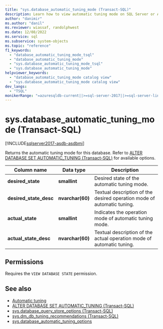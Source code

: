 ```yaml
---
title: "sys.database_automatic_tuning_mode (Transact-SQL)"
description: Learn how to view automatic tuning mode on SQL Server or Azure SQL Database.
author: "danimir"
ms.author: "danil"
ms.reviewer: wiassaf, randolphwest
ms.date: 12/08/2022
ms.service: sql
ms.subservice: system-objects
ms.topic: "reference"
f1_keywords:
  - "database_automatic_tuning_mode_tsql"
  - "database_automatic_tuning_mode"
  - "sys.database_automatic_tuning_mode_tsql"
  - "sys.database_automatic_tuning_mode"
helpviewer_keywords:
  - "database_automatic_tuning_mode catalog view"
  - "sys.database_automatic_tuning_mode catalog view"
dev_langs:
  - "TSQL"
monikerRange: "=azuresqldb-current||>=sql-server-2017||>=sql-server-linux-2017||=azuresqldb-mi-current"
---
```

# sys.database_automatic_tuning_mode (Transact-SQL)

[!INCLUDE[sqlserver2017-asdb-asdbmi](../../includes/applies-to-version/sqlserver2017-asdb-asdbmi.md)]

  Returns the automatic tuning mode for this database. Refer to [ALTER DATABASE SET AUTOMATIC_TUNING (Transact-SQL)](../../t-sql/statements/alter-database-transact-sql-set-options.md#auto_tuning) for available options.

| Column name | Data type | Description |
| --- | --- | --- |
| **desired_state** | **smallint** | Desired state of the automatic tuning mode. |
| **desired_state_desc** | **nvarchar(60)** | Textual description of the desired operation mode of automatic tuning. |
| **actual_state** | **smallint** | Indicates the operation mode of automatic tuning mode. |
| **actual_state_desc** | **nvarchar(60)** | Textual description of the actual operation mode of automatic tuning. |

## Permissions

 Requires the `VIEW DATABASE STATE` permission.

## See also

- [Automatic tuning](../../relational-databases/automatic-tuning/automatic-tuning.md)
- [ALTER DATABASE SET AUTOMATIC_TUNING (Transact-SQL)](../../t-sql/statements/alter-database-transact-sql-set-options.md)
- [sys.database_query_store_options (Transact-SQL)](../../relational-databases/system-catalog-views/sys-database-query-store-options-transact-sql.md)
- [sys.dm_db_tuning_recommendations (Transact-SQL)](../../relational-databases/system-dynamic-management-views/sys-dm-db-tuning-recommendations-transact-sql.md)
- [sys.database_automatic_tuning_options](../../relational-databases/system-catalog-views/sys-database-automatic-tuning-options-transact-sql.md)
